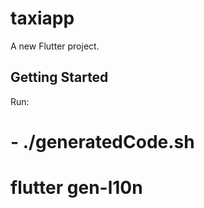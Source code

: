 # taxiapp

A new Flutter project.

## Getting Started


Run: 
  #  - ./generatedCode.sh
  # flutter gen-l10n


